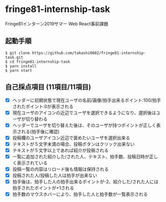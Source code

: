 # fringe81-internship-task
Fringe81インターン2019サマー Web React事前課題

## 起動手順

```
$ git clone https://github.com/takashi0602/fringe81-internship-task.git
$ cd fringe81-internship-task
$ yarn install
$ yarn start
```

## 自己採点項目 (11項目/11項目)
- [x] ヘッダーに初期状態で現在ユーザの名前/画像/拍手出来るポイント:100/拍手されたポイント:0が表示される
- [x] 現在ユーザのアイコンの近辺でユーザを選択できるようになり、選択後はユーザが切り替わる
- [x] ヘッダーでユーザを切り替えた後は、そのユーザが持つポイントが正しく表示される(拍手後に確認)
- [x] 投稿欄のユーザアイコン近辺で褒めたいユーザを選択出来る
- [x] テキストが５文字未満の場合、投稿ボタンはクリック出来ない
- [x] テキストが５文字以上であれば紹介が投稿される
- [x] 一覧に追加された紹介した/された人、テキスト、拍手数、投稿日時が正しく表示されている
- [x] 投稿一覧の内容はリロード後も情報は保持される
- [x] 投稿された人/投稿した人は拍手が出来ない
- [x] 拍手後は、拍手した人の拍手出来るポイントが-2、紹介した/された人には拍手されたポイントが+1される
- [x] 拍手数のマウスホバーにより、拍手した人と拍手数が一覧表示される
